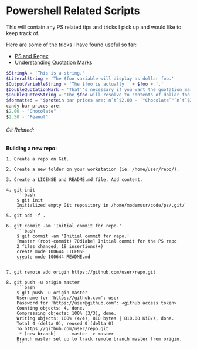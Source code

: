 # Powershell Related Scripts

This will contain any PS related tips and tricks I pick up and would like to keep track of.

Here are some of the tricks I have found useful so far:
- [PS and Regex](https://kevinmarquette.github.io/2017-07-31-Powershell-regex-regular-expression/)
- [Understanding Quotation Marks](https://blogs.technet.microsoft.com/heyscriptingguy/2015/06/20/weekend-scripter-understanding-quotation-marks-in-powershell/)
```powershell
$StringA = 'This is a string.'
$LiteralString = 'The $foo variable will display as dollar foo.'
$OutputVariableString = 'The $foo is actually ' + $foo + '.'
$DoubleQuotationMark = 'That''s necessary if you want the quotation mark.'
$DoubleQuotesString = "The $foo will resolve to contents of dollar foo."
$formatted = "$protein bar prices are:`n`t`$2.00 - `"Chocolate`"`n`t`$2.50 - `"Peanut`""
candy bar prices are:
$2.00 - "Chocolate"
$2.50 - "Peanut"
```

###### Git Related:
**Building a new repo:**

    1. Create a repo on Git.

    2. Create a new folder on your workstation (ie. /home/user/repo/).

    3. Create a LICENSE and README.md file. Add content.

    4. git init
        ```bash
        $ git init
        Initialized empty Git repository in /home/modemusr/code/ps/.git/
        ```
    5. git add -f .

    6. git commit -am 'Initial commit for repo.'
        ```bash
        $ git commit -am 'Initial commit for repo.'
        [master (root-commit) 70d1abe] Initial commit for the PS repo
        2 files changed, 19 insertions(+)
        create mode 100644 LICENSE
        create mode 100644 README.md
        ```

    7. git remote add origin https://github.com/user/repo.git

    8. git push -u origin master
        ```bash
        $ git push -u origin master
        Username for 'https://github.com': user
        Password for 'https://user@github.com': <github access token>
        Counting objects: 4, done.
        Compressing objects: 100% (3/3), done.
        Writing objects: 100% (4/4), 810 bytes | 810.00 KiB/s, done.
        Total 4 (delta 0), reused 0 (delta 0)
        To https://github.com/user/repo.git
         * [new branch]      master -> master
        Branch master set up to track remote branch master from origin.
        ```
